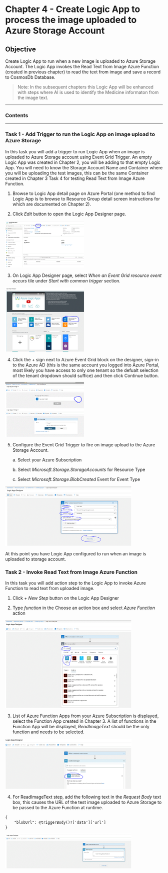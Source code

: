 # Chapter 4 - Create Logic App to process the image uploaded to Azure Storage Account

## Objective
Create Logic App to run when a new image is uploaded to Azure Storage Account. The Logic App invokes the Read Text from Image Azure Function (created in previous chapter) to read the text from image and save a record to CosmosDb Database. 

> Note: In the subsequent chapters this Logic App will be enhanced with steps where AI is used to identify the Medicine informaton from the image text.

***

### Contents

***

### Task 1 - Add Trigger to run the Logic App on image upload to Azure Storage 

In this task you will add a trigger to run Logic App when an image is uploaded to Azure Storage account using Event Grid Trigger. An empty Logic App was created in Chapter 2, you will be adding to that empty Logic App. You will need to know the Storage Account Name and Container where you will be uploading the test images, this can be the same Container created in Chapter 3 Task 4 for testing Read Text from Image Azure Function.

1. Browse to Logic App detail page on Azure Portal (one method to find Logic App is to browse to Resource Group detail screen instructions for which are documented on Chapter 2).

2. Click *Edit* button to open the Logic App Designer page.

<img src="./images/LogicAppDetail.GIF" alt="Create Azure Function - Review Details" width="50%" height="50%"/>

3. On Logic App Designer page, select *When an Event Grid resource event occurs* tile under *Start with common trigger* section.

<img src="./images/LogicAppTrigger.GIF" alt="Create Azure Function - Review Details" width="50%" height="50%"/>

4. Click the *+* sign next to Azure Event Grid block on the designer, sign-in to the Azure AD (this is the same account you logged into Azure Portal, most likely you have access to only one tenant so the defualt selection of the tenant dropdown should suffice) and then click Continue button.

<img src="./images/LogicAppEventGridTriggerSetup1.GIF" alt="Create Azure Function - Review Details" width="50%" height="50%"/>

<img src="./images/LogicAppEventGridTriggerSetup2.GIF" alt="Create Azure Function - Review Details" width="50%" height="50%"/>

5. Configure the Event Grid Trigger to fire on image upload to the Azure Storage Account.

    a. Select your Azure Subscription 

    b. Select *Microsoft.Storage.StorageAccounts* for Resource Type

    c. Select *Microsoft.Storage.BlobCreated* Event for Event Type

<img src="./images/LogicAppEventGridTriggerSetup3.GIF" alt="Create Azure Function - Review Details" width="80%" height="50%"/>

At this point you have Logic App configured to run when an image is uploaded to storage account.

### Task 2 - Invoke Read Text from Image Azure Function 

In this task you will add action step to the Logic App to invoke Azure Function to read text from uploaded image.

1. Click *+ New Step* button on the Logic App Designer

2. Type *function* in the Choose an action box and select *Azure Function* action

<img src="./images/LogicAppSelectAzureFunctionAction.GIF" alt="Create Azure Function - Review Details" width="80%" height="50%"/>

3. List of Azure Function Apps from your Azure Subscription is displayed, select the Function App created in Chapter 3. A list of functions in the Function App will be displayed, *ReadImageText* should be the only function and needs to be selected.

<img src="./images/LogicAppSelectAzureFunctionAction2.GIF" alt="Create Azure Function - Review Details" width="80%" height="50%"/>

4. For ReadImageText step, add the following text in the *Request Body* text box, this causes the URL of the test image uploaded to Azure Storage to be passed to the Azure Function at runtime.

```
{
	"blobUrl": @triggerBody()?['data']['url']
}
```

<img src="./images/LogicAppAzureFuncConfig.GIF" alt="Create Azure Function - Review Details" width="80%" height="50%"/>




